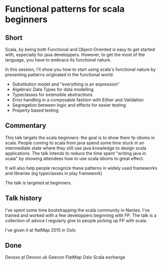 # Functional patterns for scala beginners

## Short

Scala, by being both Functional and Object-Oriented is easy to get started
with, especially for java developpers. However, to get the most of the
language, you have to embrace its functional nature.


In this session, I'll show you how to start using scala's functional nature by
presenting patterns originated in the functional world:

 - Substitution model and "everything is an expression"
 - Algebraic Data Types for data modelling 
 - Typeclasses for extensible abstractions
 - Error handling in a composable fashion with Either and Validation
 - Segregation between logic and effects for easier testing
 - Property based testing

## Commentary

This talk targets the scala beginners: the goal is to show them fp idioms in
scala. People coming to scala from java spend some time stuck in an
intermediate state where they still use java knowledge to design scala
applications. The talk intends to reduce the time spent "writing java in
scala" by showing attendees how to use scala idioms to great effect.

It will also help people recognize these patterns in widely used frameworks
and libraries (eg typeclasses in play framework)

The talk is targeted at beginners.

## Talk history

I've spent some time bootstrapping the scala community in Nantes. I've trained
and worked with a few developpers beginning with FP. The talk is a collection
of advice I regularly give to people picking up FP with scala.

I've given it at flatMap 2015 in Oslo

## Done

Devoxx pl
Devoxx uk
Geecon
FlatMap Oslo
Scala exchange
